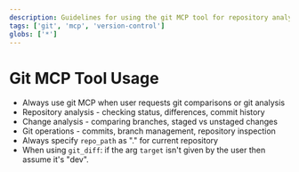 ```yaml
---
description: Guidelines for using the git MCP tool for repository analysis and comparisons
tags: ['git', 'mcp', 'version-control']
globs: ['*']
---
```


# Git MCP Tool Usage

- Always use git MCP when user requests git comparisons or git analysis
- Repository analysis - checking status, differences, commit history
- Change analysis - comparing branches, staged vs unstaged changes
- Git operations - commits, branch management, repository inspection
- Always specify `repo_path` as "." for current repository
- When using `git_diff`: if the arg `target` isn't given by the user then assume it's "dev".

